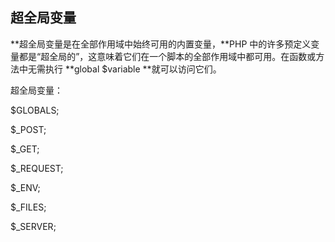 ## 超全局变量

**超全局变量是在全部作用域中始终可用的内置变量，**PHP 中的许多预定义变量都是“超全局的”，这意味着它们在一个脚本的全部作用域中都可用。在函数或方法中无需执行 **global $variable **就可以访问它们。

超全局变量：

$GLOBALS;

$\_POST;

$\_GET;

$\_REQUEST;

$\_ENV;

$\_FILES;

$\_SERVER;

